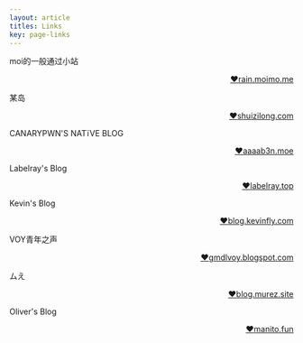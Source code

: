 ```yaml
---
layout: article
titles: Links
key: page-links
---
```


moi的一般通过小站 <p align = "right"><a href = https://rain.moimo.me>:heart:rain.moimo.me</a></p>

某岛  <p align = "right"><a href = https://www.shuizilong.com/house>:heart:shuizilong.com</a></p>

CANARYPWN'S NATïVE BLOG <p align = "right"><a href = https://aaaab3n.moe>:heart:aaaab3n.moe</a></p>

Labelray's Blog <p align = "right"><a href = http://labelray.top>:heart:labelray.top</a></p>

Kevin's Blog <p align = "right"><a href = http://blog.kevinfly.com>:heart:blog.kevinfly.com</a></p>

VOY青年之声<p align = "right"><a href = https://gmdlvoy.blogspot.com>:heart:gmdlvoy.blogspot.com</a></p>

ムえ<p align = "right"><a href = https://blog.murez.site>:heart:blog.murez.site</a></p>

Oliver's Blog<p align = "right"><a href = https://manito.fun>:heart:manito.fun</a></p>